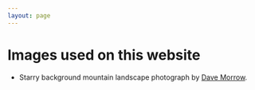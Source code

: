 ```yaml
---
layout: page
---
```


# Images used on this website

- Starry background mountain landscape photograph by <a href="http://www.davemorrowphotography.com/">Dave Morrow</a>.
